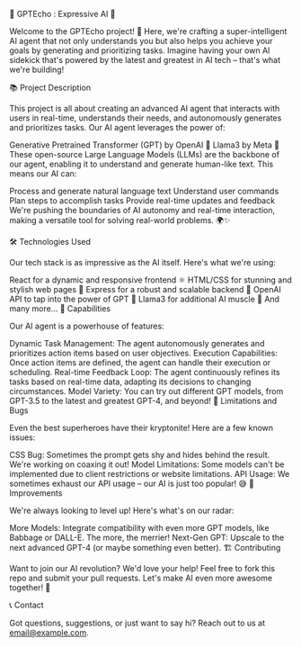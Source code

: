🌟 GPTEcho : Expressive AI 🌟

Welcome to the GPTEcho project! 🚀 Here, we're crafting a super-intelligent AI agent that not only understands you but also helps you achieve your goals by generating and prioritizing tasks. Imagine having your own AI sidekick that's powered by the latest and greatest in AI tech – that's what we're building!

📚 Project Description

This project is all about creating an advanced AI agent that interacts with users in real-time, understands their needs, and autonomously generates and prioritizes tasks. Our AI agent leverages the power of:

Generative Pretrained Transformer (GPT) by OpenAI 🤖
Llama3 by Meta 🦙
These open-source Large Language Models (LLMs) are the backbone of our agent, enabling it to understand and generate human-like text. This means our AI can:

Process and generate natural language text
Understand user commands
Plan steps to accomplish tasks
Provide real-time updates and feedback
We're pushing the boundaries of AI autonomy and real-time interaction, making a versatile tool for solving real-world problems. 🌍✨

🛠️ Technologies Used

Our tech stack is as impressive as the AI itself. Here's what we're using:

React for a dynamic and responsive frontend ⚛️
HTML/CSS for stunning and stylish web pages 🎨
Express for a robust and scalable backend 🚀
OpenAI API to tap into the power of GPT 🧠
Llama3 for additional AI muscle 💪
And many more...
🚀 Capabilities

Our AI agent is a powerhouse of features:

Dynamic Task Management: The agent autonomously generates and prioritizes action items based on user objectives.
Execution Capabilities: Once action items are defined, the agent can handle their execution or scheduling.
Real-time Feedback Loop: The agent continuously refines its tasks based on real-time data, adapting its decisions to changing circumstances.
Model Variety: You can try out different GPT models, from GPT-3.5 to the latest and greatest GPT-4, and beyond!
🐞 Limitations and Bugs

Even the best superheroes have their kryptonite! Here are a few known issues:

CSS Bug: Sometimes the prompt gets shy and hides behind the result. We're working on coaxing it out!
Model Limitations: Some models can't be implemented due to client restrictions or website limitations.
API Usage: We sometimes exhaust our API usage – our AI is just too popular! 😅
🚀 Improvements

We're always looking to level up! Here's what's on our radar:

More Models: Integrate compatibility with even more GPT models, like Babbage or DALL-E. The more, the merrier!
Next-Gen GPT: Upscale to the next advanced GPT-4 (or maybe something even better).
🏗️ Contributing

Want to join our AI revolution? We'd love your help! Feel free to fork this repo and submit your pull requests. Let's make AI even more awesome together! 💪

📞 Contact

Got questions, suggestions, or just want to say hi? Reach out to us at email@example.com.
